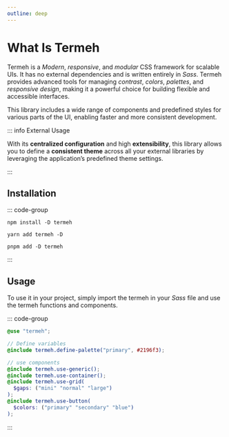 ```yaml
---
outline: deep
---
```


# What Is Termeh

Termeh is a _Modern_, _responsive_, and _modular_ CSS framework for scalable UIs. It has no external dependencies and is written entirely in _Sass_. Termeh provides advanced tools for managing _contrast_, _colors_, _palettes_, and _responsive design_, making it a powerful choice for building flexible and accessible interfaces.

This library includes a wide range of components and predefined styles for various parts of the UI, enabling faster and more consistent development.

::: info External Usage

With its **centralized configuration** and high **extensibility**, this library allows you to define a **consistent theme** across all your external libraries by leveraging the application’s predefined theme settings.

:::

## Installation

::: code-group

```npm
npm install -D termeh
```

```yarn
yarn add termeh -D
```

```pnpm
pnpm add -D termeh
```

:::

## Usage

To use it in your project, simply import the termeh in your _Sass_ file and use the termeh functions and components.

::: code-group

```scss [app.scss]
@use "termeh";

// Define variables
@include termeh.define-palette("primary", #2196f3);

// use components
@include termeh.use-generic();
@include termeh.use-container();
@include termeh.use-grid(
  $gaps: ("mini" "normal" "large")
);
@include termeh.use-button(
  $colors: ("primary" "secondary" "blue")
);
```

:::
